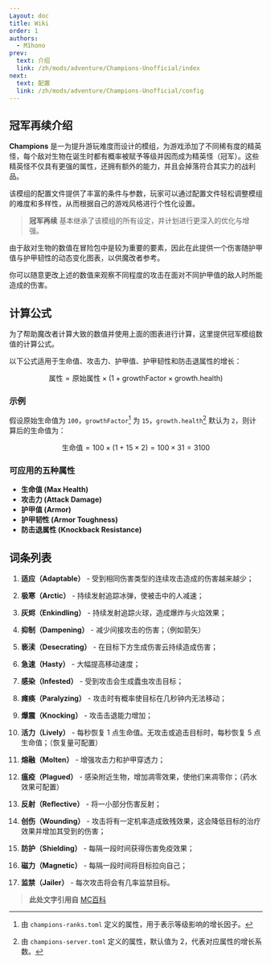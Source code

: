 ```yaml
---
Layout: doc
title: Wiki
order: 1
authors:
  - M1hono
prev:
  text: 介绍
  link: /zh/mods/adventure/Champions-Unofficial/index
next:
  text: 配置
  link: /zh/mods/adventure/Champions-Unofficial/config
---
```


## 冠军再续介绍

**Champions** 是一为提升游玩难度而设计的模组，为游戏添加了不同稀有度的精英怪，每个敌对生物在诞生时都有概率被赋予等级并因而成为精英怪（冠军）。这些精英怪不仅具有更强的属性，还拥有额外的能力，并且会掉落符合其实力的战利品。

该模组的配置文件提供了丰富的条件与参数，玩家可以通过配置文件轻松调整模组的难度和多样性，从而根据自己的游戏风格进行个性化设置。

> **冠军再续** 基本继承了该模组的所有设定，并计划进行更深入的优化与增强。

<ClientOnly>
<DamageChart 
  :incomingDamage="50"
  :armorToughness="0"
  :minDamage="0"
  :maxDamage="60"
  :maxArmorPoints="100"
  :isJavaEdition="true"
/>
</ClientOnly>

由于敌对生物的数值在冒险包中是较为重要的要素，因此在此提供一个伤害随护甲值与护甲韧性的动态变化图表，以供魔改者参考。

你可以随意更改上述的数值来观察不同程度的攻击在面对不同护甲值的敌人时所能造成的伤害。

## 计算公式

为了帮助魔改者计算大致的数值并使用上面的图表进行计算，这里提供冠军模组数值的计算公式。

以下公式适用于生命值、攻击力、护甲值、护甲韧性和防击退属性的增长：

$$
\text{属性} = \text{原始属性} \times (1 + \text{growthFactor} \times \text{growth.health})
$$

### 示例

假设原始生命值为 `100`，`growthFactor`[^1] 为 `15`，`growth.health`[^2] 默认为 `2`，则计算后的生命值为：

$$
\text{生命值} = 100 \times (1 + 15 \times 2) = 100 \times 31 = 3100
$$

### 可应用的五种属性

- **生命值 (Max Health)**
- **攻击力 (Attack Damage)**
- **护甲值 (Armor)**
- **护甲韧性 (Armor Toughness)**
- **防击退属性 (Knockback Resistance)**

## 词条列表

1. **适应（Adaptable）** - 受到相同伤害类型的连续攻击造成的伤害越来越少；

2. **极寒（Arctic）** - 持续发射追踪冰弹，使被击中的人减速；

3. **灰烬（Enkindling）** - 持续发射追踪火球，造成爆炸与火焰效果；

4. **抑制（Dampening）** - 减少间接攻击的伤害；（例如箭矢）

5. **亵渎（Desecrating）** - 在目标下方生成伤害云持续造成伤害；

6. **急速（Hasty）** - 大幅提高移动速度；

7. **感染（Infested）** - 受到攻击会生成蠹虫攻击目标；

8. **瘫痪（Paralyzing）** - 攻击时有概率使目标在几秒钟内无法移动；

9. **爆震（Knocking）** - 攻击击退能力增加；

10. **活力（Lively）** - 每秒恢复 1 点生命值。无攻击或追击目标时，每秒恢复 5 点生命值；（恢复量可配置）

11. **熔融（Molten）** - 增强攻击力和护甲穿透力；

12. **瘟疫（Plagued）** - 感染附近生物，增加凋零效果，使他们来凋零你；（药水效果可配置）

13. **反射（Reflective）** - 将一小部分伤害反射；

14. **创伤（Wounding）** - 攻击将有一定机率造成致残效果，这会降低目标的治疗效果并增加其受到的伤害；

15. **防护（Shielding）** - 每隔一段时间获得伤害免疫效果；

16. **磁力（Magnetic）** - 每隔一段时间将目标拉向自己；

17. **监禁（Jailer）** - 每次攻击将会有几率监禁目标。

> **此处文字引用自** [MC百科](https://www.mcmod.cn/class/2130.html)

[^1]: 由 `champions-ranks.toml` 定义的属性，用于表示等级影响的增长因子。

[^2]: 由 `champions-server.toml` 定义的属性，默认值为 2，代表对应属性的增长系数。
